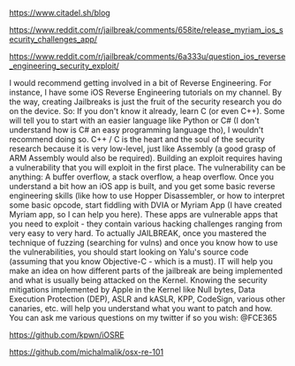 https://www.citadel.sh/blog

https://www.reddit.com/r/jailbreak/comments/658ite/release_myriam_ios_security_challenges_app/

https://www.reddit.com/r/jailbreak/comments/6a333u/question_ios_reverse_engineering_security_exploit/

I would recommend getting involved in a bit of Reverse Engineering. For instance, I have some iOS Reverse Engineering tutorials on my channel. By the way, creating Jailbreaks is just the fruit of the security research you do on the device. So: If you don't know it already, learn C (or even C++). Some will tell you to start with an easier language like Python or C# (I don't understand how is C# an easy programming language tho), I wouldn't recommend doing so. C++ / C is the heart and the soul of the security research because it is very low-level, just like Assembly (a good grasp of ARM Assembly would also be required). Building an exploit requires having a vulnerability that you will exploit in the first place. The vulnerability can be anything: A buffer overflow, a stack overflow, a heap overflow. Once you understand a bit how an iOS app is built, and you get some basic reverse engineering skills (like how to use Hopper Disassembler, or how to interpret some basic opcode, start fiddling with DVIA or Myriam App (I have created Myriam app, so I can help you here). These apps are vulnerable apps that you need to exploit - they contain various hacking challenges ranging from very easy to very hard.
To actually JAILBREAK, once you mastered the technique of fuzzing (searching for vulns) and once you know how to use the vulnerabilities, you should start looking on Yalu's source code (assuming that you know Objective-C - which is a must). IT will help you make an idea on how different parts of the jailbreak are being implemented and what is usually being attacked on the Kernel. Knowing the security mitigations implemented by Apple in the Kernel like Null bytes, Data Execution Protection (DEP), ASLR and kASLR, KPP, CodeSign, various other canaries, etc. will help you understand what you want to patch and how. You can ask me various questions on my twitter if so you wish: @FCE365


https://github.com/kpwn/iOSRE

https://github.com/michalmalik/osx-re-101
